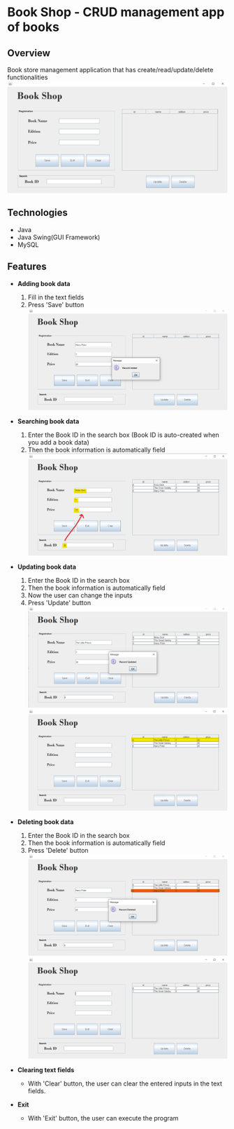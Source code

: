 # Book Shop - CRUD management app of books

## Overview
Book store management application that has create/read/update/delete functionalities
![](images/bookshop-main.png)

## Technologies
- Java
- Java Swing(GUI Framework)
- MySQL

## Features
- **Adding book data**
  1. Fill in the text fields
  2. Press 'Save' button
![](images/bookshop-save.png)

- **Searching book data**
  1. Enter the Book ID in the search box (Book ID is auto-created when you add a book data)
  2. Then the book information is automatically field
![](images/bookshop-search.jpg)

- **Updating book data**
  1. Enter the Book ID in the search box
  2. Then the book information is automatically field
  3. Now the user can change the inputs
  4. Press 'Update' button
![](images/bookshop-update.png)
![](images/bookshop-updateResult.png)

- **Deleting book data**
  1. Enter the Book ID in the search box
  2. Then the book information is automatically field
  3. Press 'Delete' button
![](images/bookshop-delete.png)
![](images/bookshop-deleteResult.png)

- **Clearing text fields**
  - With 'Clear' button, the user can clear the entered inputs in the text fields.

- **Exit**
  - With 'Exit' button, the user can execute the program

